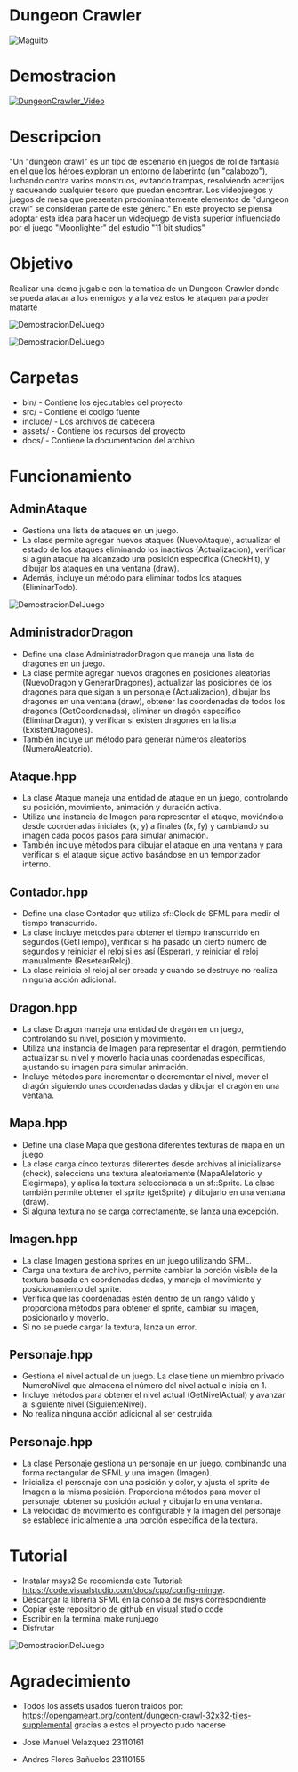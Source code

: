 # Dungeon Crawler
![Maguito](/assets/images/MagoChistoso.png)

# Demostracion
[![DungeonCrawler_Video](assets/images/Video.png)](https://youtu.be/dfbdorua7-o)
# Descripcion 
"Un "dungeon crawl" es un tipo de escenario en juegos de rol de fantasía 
en el que los héroes exploran un entorno de laberinto (un "calabozo"), 
luchando contra varios monstruos, evitando trampas, resolviendo acertijos y saqueando cualquier tesoro que puedan encontrar. 
Los videojuegos y juegos de mesa que presentan predominantemente elementos de "dungeon crawl" se consideran parte de este género."
En este proyecto se piensa adoptar esta idea para hacer un videojuego de vista superior influenciado por el juego "Moonlighter" del estudio "11 bit studios"

# Objetivo 
Realizar una demo jugable con la tematica de un Dungeon Crawler donde se pueda atacar a los enemigos y a la vez estos te ataquen para poder matarte

![DemostracionDelJuego](/assets/images/Demo1.png)

![DemostracionDelJuego](/assets/images/Demo2.png)
# Carpetas 
- bin/ - Contiene los ejecutables del proyecto 
- src/ - Contiene el codigo fuente 
- include/ - Los archivos de cabecera 
- assets/ - Contiene los recursos del proyecto 
- docs/ - Contiene la documentacion del archivo 

# Funcionamiento
## AdminAtaque
- Gestiona una lista de ataques en un juego. 
- La clase permite agregar nuevos ataques (NuevoAtaque), actualizar el estado de los ataques eliminando los inactivos (Actualizacion), verificar si algún ataque ha alcanzado una posición específica (CheckHit), y dibujar los ataques en una ventana (draw). 
- Además, incluye un método para eliminar todos los ataques (EliminarTodo).

![DemostracionDelJuego](/assets/images/Demo3.png)

## AdministradorDragon
- Define una clase AdministradorDragon que maneja una lista de dragones en un juego. 
- La clase permite agregar nuevos dragones en posiciones aleatorias (NuevoDragon y GenerarDragones), actualizar las posiciones de los dragones para que sigan a un personaje (Actualizacion), dibujar los dragones en una ventana (draw), obtener las coordenadas de todos los dragones (GetCoordenadas), eliminar un dragón específico (EliminarDragon), y verificar si existen dragones en la lista (ExistenDragones). 
- También incluye un método para generar números aleatorios (NumeroAleatorio).

## Ataque.hpp
- La clase Ataque maneja una entidad de ataque en un juego, controlando su posición, movimiento, animación y duración activa. 
- Utiliza una instancia de Imagen para representar el ataque, moviéndola desde coordenadas iniciales (x, y) a finales (fx, fy) y cambiando su imagen cada pocos pasos para simular animación. 
- También incluye métodos para dibujar el ataque en una ventana y para verificar si el ataque sigue activo basándose en un temporizador interno.

## Contador.hpp
- Define una clase Contador que utiliza sf::Clock de SFML para medir el tiempo transcurrido. 
- La clase incluye métodos para obtener el tiempo transcurrido en segundos (GetTiempo), verificar si ha pasado un cierto número de segundos y reiniciar el reloj si es así (Esperar), y reiniciar el reloj manualmente (ResetearReloj). 
- La clase reinicia el reloj al ser creada y cuando se destruye no realiza ninguna acción adicional.

## Dragon.hpp
- La clase Dragon maneja una entidad de dragón en un juego, controlando su nivel, posición y movimiento. 
- Utiliza una instancia de Imagen para representar el dragón, permitiendo actualizar su nivel y moverlo hacia unas coordenadas específicas, ajustando su imagen para simular animación. 
- Incluye métodos para incrementar o decrementar el nivel, mover el dragón siguiendo unas coordenadas dadas y dibujar el dragón en una ventana.

## Mapa.hpp 
- Define una clase Mapa que gestiona diferentes texturas de mapa en un juego. 
- La clase carga cinco texturas diferentes desde archivos al inicializarse (check), selecciona una textura aleatoriamente (MapaAlelatorio y Elegirmapa), y aplica la textura seleccionada a un sf::Sprite. La clase también permite obtener el sprite (getSprite) y dibujarlo en una ventana (draw). 
- Si alguna textura no se carga correctamente, se lanza una excepción.

## Imagen.hpp
- La clase Imagen gestiona sprites en un juego utilizando SFML. 
- Carga una textura de archivo, permite cambiar la porción visible de la textura basada en coordenadas dadas, y maneja el movimiento y posicionamiento del sprite. 
- Verifica que las coordenadas estén dentro de un rango válido y proporciona métodos para obtener el sprite, cambiar su imagen, posicionarlo y moverlo. 
- Si no se puede cargar la textura, lanza un error.

## Personaje.hpp 
- Gestiona el nivel actual de un juego. La clase tiene un miembro privado NumeroNivel que almacena el número del nivel actual e inicia en 1. 
- Incluye métodos para obtener el nivel actual (GetNivelActual) y avanzar al siguiente nivel (SiguienteNivel). 
- No realiza ninguna acción adicional al ser destruida.

## Personaje.hpp 
- La clase Personaje gestiona un personaje en un juego, combinando una forma rectangular de SFML y una imagen (Imagen). 
- Inicializa el personaje con una posición y color, y ajusta el sprite de Imagen a la misma posición. Proporciona métodos para mover el personaje, obtener su posición actual y dibujarlo en una ventana. 
- La velocidad de movimiento es configurable y la imagen del personaje se establece inicialmente a una porción específica de la textura.

# Tutorial 
- Instalar msys2
Se recomienda este Tutorial: https://code.visualstudio.com/docs/cpp/config-mingw.
- Descargar la libreria SFML en la consola de msys correspondiente
- Copiar este repositorio de github en visual studio code 
- Escribir en la terminal make runjuego
- Disfrutar 

![DemostracionDelJuego](/assets/images/Demo4.png)

# Agradecimiento 
- Todos los assets usados fueron traidos por: https://opengameart.org/content/dungeon-crawl-32x32-tiles-supplemental gracias a estos el proyecto pudo hacerse 


- Jose Manuel Velazquez 23110161
- Andres Flores Bañuelos 23110155